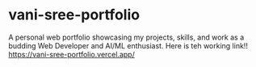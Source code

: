 # vani-sree-portfolio
A personal web portfolio showcasing my projects, skills, and work as a budding Web Developer and AI/ML enthusiast.
Here is teh working link!!
https://vani-sree-portfolio.vercel.app/
